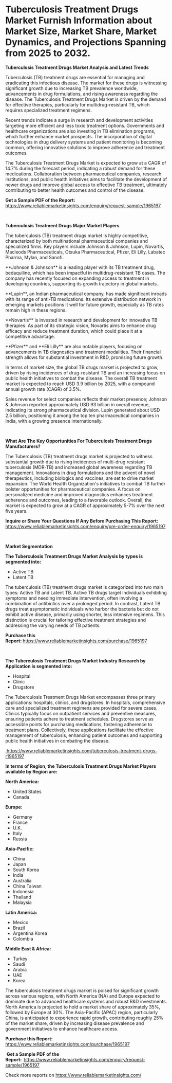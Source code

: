 <p><h1>Tuberculosis Treatment Drugs Market Furnish Information about Market Size, Market Share, Market Dynamics, and Projections Spanning from 2025 to 2032.</h1></p><p><strong>Tuberculosis Treatment Drugs Market Analysis and Latest Trends</strong></p>
<p><p>Tuberculosis (TB) treatment drugs are essential for managing and eradicating this infectious disease. The market for these drugs is witnessing significant growth due to increasing TB prevalence worldwide, advancements in drug formulations, and rising awareness regarding the disease. The Tuberculosis Treatment Drugs Market is driven by the demand for effective therapies, particularly for multidrug-resistant TB, which requires specialized treatment regimens. </p><p>Recent trends indicate a surge in research and development activities targeting more efficient and less toxic treatment options. Governments and healthcare organizations are also investing in TB elimination programs, which further enhance market prospects. The incorporation of digital technologies in drug delivery systems and patient monitoring is becoming common, offering innovative solutions to improve adherence and treatment outcomes. </p><p>The Tuberculosis Treatment Drugs Market is expected to grow at a CAGR of 14.7% during the forecast period, indicating a robust demand for these medications. Collaboration between pharmaceutical companies, research institutions, and public health initiatives aims to facilitate the development of newer drugs and improve global access to effective TB treatment, ultimately contributing to better health outcomes and control of the disease.</p></p>
<p><strong>Get a Sample PDF of the Report:&nbsp;</strong> <a href="https://www.reliablemarketinsights.com/enquiry/request-sample/1965197?utm_campaign=2181&utm_medium=2&utm_source=Github&utm_content=ia&utm_term=08032025&utm_id=tuberculosis-treatment-drugs">https://www.reliablemarketinsights.com/enquiry/request-sample/1965197</a></p>
<p>&nbsp;</p>
<p><strong>Tuberculosis Treatment Drugs Major Market Players</strong></p>
<p><p>The tuberculosis (TB) treatment drugs market is highly competitive, characterized by both multinational pharmaceutical companies and specialized firms. Key players include Johnson & Johnson, Lupin, Novartis, Macleods Pharmaceuticals, Otsuka Pharmaceutical, Pfizer, Eli Lilly, Labatec Pharma, Mylan, and Sanofi.</p><p>**Johnson & Johnson** is a leading player with its TB treatment drug, bedaquiline, which has been impactful in multidrug-resistant TB cases. The company has recently focused on expanding access to treatment in developing countries, supporting its growth trajectory in global markets.</p><p>**Lupin**, an Indian pharmaceutical company, has made significant inroads with its range of anti-TB medications. Its extensive distribution network in emerging markets positions it well for future growth, especially as TB rates remain high in these regions.</p><p>**Novartis** is invested in research and development for innovative TB therapies. As part of its strategic vision, Novartis aims to enhance drug efficacy and reduce treatment duration, which could place it at a competitive advantage.</p><p>**Pfizer** and **Eli Lilly** are also notable players, focusing on advancements in TB diagnostics and treatment modalities. Their financial strength allows for substantial investment in R&D, promising future growth.</p><p>In terms of market size, the global TB drugs market is projected to grow, driven by rising incidences of drug-resistant TB and an increasing focus on public health initiatives to combat the disease. The overall TB treatment market is expected to reach USD 3.9 billion by 2025, with a compound annual growth rate (CAGR) of 3.5%.</p><p>Sales revenue for select companies reflects their market presence; Johnson & Johnson reported approximately USD 93 billion in overall revenue, indicating its strong pharmaceutical division. Lupin generated about USD 2.5 billion, positioning it among the top ten pharmaceutical companies in India, with a growing presence internationally.</p></p>
<p>&nbsp;</p>
<p><strong>What Are The Key Opportunities For Tuberculosis Treatment Drugs Manufacturers?</strong></p>
<p><p>The Tuberculosis (TB) treatment drugs market is projected to witness substantial growth due to rising incidences of multi-drug resistant tuberculosis (MDR-TB) and increased global awareness regarding TB management. Innovations in drug formulations and the advent of novel therapeutics, including biologics and vaccines, are set to drive market expansion. The World Health Organization's initiatives to combat TB further bolster opportunities for pharmaceutical companies. A focus on personalized medicine and improved diagnostics enhances treatment adherence and outcomes, leading to a favorable outlook. Overall, the market is expected to grow at a CAGR of approximately 5-7% over the next five years.</p></p>
<p><strong>Inquire or Share Your Questions If Any Before Purchasing This Report:</strong> <a href="https://www.reliablemarketinsights.com/enquiry/pre-order-enquiry/1965197?utm_campaign=2181&utm_medium=2&utm_source=Github&utm_content=ia&utm_term=08032025&utm_id=tuberculosis-treatment-drugs">https://www.reliablemarketinsights.com/enquiry/pre-order-enquiry/1965197</a></p>
<p>&nbsp;</p>
<p><strong>Market Segmentation</strong></p>
<p><strong>The Tuberculosis Treatment Drugs Market Analysis by types is segmented into:</strong></p>
<p><ul><li>Active TB</li><li>Latent TB</li></ul></p>
<p><p>The tuberculosis (TB) treatment drugs market is categorized into two main types: Active TB and Latent TB. Active TB drugs target individuals exhibiting symptoms and needing immediate intervention, often involving a combination of antibiotics over a prolonged period. In contrast, Latent TB drugs treat asymptomatic individuals who harbor the bacteria but do not exhibit active disease, primarily using shorter, less intensive regimens. This distinction is crucial for tailoring effective treatment strategies and addressing the varying needs of TB patients.</p></p>
<p><strong>Purchase this Report:&nbsp;</strong><a href="https://www.reliablemarketinsights.com/purchase/1965197?utm_campaign=2181&utm_medium=2&utm_source=Github&utm_content=ia&utm_term=08032025&utm_id=tuberculosis-treatment-drugs">https://www.reliablemarketinsights.com/purchase/1965197</a></p>
<p>&nbsp;</p>
<p><strong>The Tuberculosis Treatment Drugs Market Industry Research by Application is segmented into:</strong></p>
<p><ul><li>Hospital</li><li>Clinic</li><li>Drugstore</li></ul></p>
<p><p>The Tuberculosis Treatment Drugs Market encompasses three primary applications: hospitals, clinics, and drugstores. In hospitals, comprehensive care and specialized treatment regimens are provided for severe cases. Clinics typically focus on outpatient services and preventive measures, ensuring patients adhere to treatment schedules. Drugstores serve as accessible points for purchasing medications, fostering adherence to treatment plans. Collectively, these applications facilitate the effective management of tuberculosis, enhancing patient outcomes and supporting public health initiatives in combating the disease.</p></p>
<p><a href="https://www.reliablemarketinsights.com/tuberculosis-treatment-drugs-r1965197?utm_campaign=2181&utm_medium=2&utm_source=Github&utm_content=ia&utm_term=08032025&utm_id=tuberculosis-treatment-drugs">&nbsp;https://www.reliablemarketinsights.com/tuberculosis-treatment-drugs-r1965197</a></p>
<p><strong>In terms of Region, the Tuberculosis Treatment Drugs Market Players available by Region are:</strong></p>
<p>
    <p> <strong> North America: </strong>
        <ul>
            <li>United States</li>
            <li>Canada</li>
        </ul>
        </p> 
    <p> <strong> Europe: </strong>
        <ul>
            <li>Germany</li>
            <li>France</li>
            <li>U.K.</li>
            <li>Italy</li>
            <li>Russia</li>
        </ul>
        </p> 
    <p> <strong> Asia-Pacific: </strong>
        <ul>
            <li>China</li>
            <li>Japan</li>
            <li>South Korea</li>
            <li>India</li>
            <li>Australia</li>
            <li>China Taiwan</li>
            <li>Indonesia</li>
            <li>Thailand</li>
            <li>Malaysia</li>
        </ul>
        </p> 
    <p> <strong> Latin America: </strong>
        <ul>
            <li>Mexico</li>
            <li>Brazil</li>
            <li>Argentina Korea</li>
            <li>Colombia</li>
        </ul>
        </p> 
    <p> <strong> Middle East & Africa: </strong>
        <ul>
            <li>Turkey</li>
            <li>Saudi</li>
            <li>Arabia</li>
            <li>UAE</li>
            <li>Korea</li>
        </ul>
    </p>
    </p>
<p><p>The tuberculosis treatment drugs market is poised for significant growth across various regions, with North America (NA) and Europe expected to dominate due to advanced healthcare systems and robust R&D investments. North America is projected to hold a market share of approximately 35%, followed by Europe at 30%. The Asia-Pacific (APAC) region, particularly China, is anticipated to experience rapid growth, contributing roughly 25% of the market share, driven by increasing disease prevalence and government initiatives to enhance healthcare access.</p></p>
<p><strong>Purchase this Report: </strong><a href="https://www.reliablemarketinsights.com/purchase/1965197?utm_campaign=2181&utm_medium=2&utm_source=Github&utm_content=ia&utm_term=08032025&utm_id=tuberculosis-treatment-drugs">https://www.reliablemarketinsights.com/purchase/1965197</a></p>
<p>&nbsp;<strong>Get a Sample PDF of the Report:&nbsp;&nbsp;</strong><a href="https://www.reliablemarketinsights.com/enquiry/request-sample/1965197?utm_campaign=2181&utm_medium=2&utm_source=Github&utm_content=ia&utm_term=08032025&utm_id=tuberculosis-treatment-drugs">https://www.reliablemarketinsights.com/enquiry/request-sample/1965197</a></p>
<p><strong></strong></p>
<p>Check more reports on <a href="https://www.reliablemarketinsights.com/?utm_campaign=2181&utm_medium=2&utm_source=Github&utm_content=ia&utm_term=08032025&utm_id=tuberculosis-treatment-drugs">https://www.reliablemarketinsights.com/</a></p>